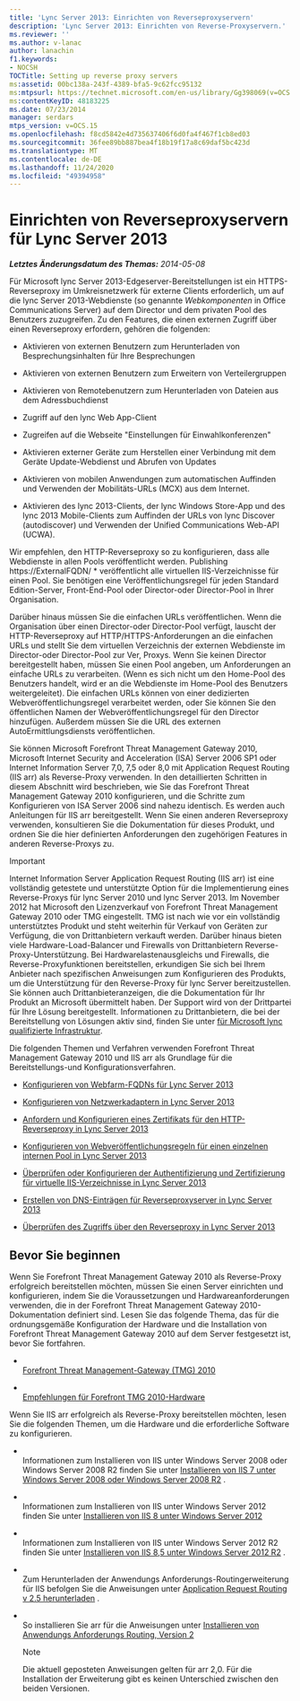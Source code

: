 ```yaml
---
title: 'Lync Server 2013: Einrichten von Reverseproxyservern'
description: 'Lync Server 2013: Einrichten von Reverse-Proxyservern.'
ms.reviewer: ''
ms.author: v-lanac
author: lanachin
f1.keywords:
- NOCSH
TOCTitle: Setting up reverse proxy servers
ms:assetid: 00bc138a-243f-4389-bfa5-9c62fcc95132
ms:mtpsurl: https://technet.microsoft.com/en-us/library/Gg398069(v=OCS.15)
ms:contentKeyID: 48183225
ms.date: 07/23/2014
manager: serdars
mtps_version: v=OCS.15
ms.openlocfilehash: f8cd5842e4d735637406f6d0fa4f467f1cb8ed03
ms.sourcegitcommit: 36fee89bb887bea4f18b19f17a8c69daf5bc423d
ms.translationtype: MT
ms.contentlocale: de-DE
ms.lasthandoff: 11/24/2020
ms.locfileid: "49394958"
---
```

# <a name="setting-up-reverse-proxy-servers-for-lync-server-2013"></a>Einrichten von Reverseproxyservern für Lync Server 2013

<div data-xmlns="http://www.w3.org/1999/xhtml">

<div class="topic" data-xmlns="http://www.w3.org/1999/xhtml" data-msxsl="urn:schemas-microsoft-com:xslt" data-cs="https://msdn.microsoft.com/">

<div data-asp="https://msdn2.microsoft.com/asp">



</div>

<div id="mainSection">

<div id="mainBody">

<span> </span>

_**Letztes Änderungsdatum des Themas:** 2014-05-08_

Für Microsoft lync Server 2013-Edgeserver-Bereitstellungen ist ein HTTPS-Reverseproxy im Umkreisnetzwerk für externe Clients erforderlich, um auf die lync Server 2013-Webdienste (so genannte *Webkomponenten* in Office Communications Server) auf dem Director und dem privaten Pool des Benutzers zuzugreifen. Zu den Features, die einen externen Zugriff über einen Reverseproxy erfordern, gehören die folgenden:

  - Aktivieren von externen Benutzern zum Herunterladen von Besprechungsinhalten für Ihre Besprechungen

  - Aktivieren von externen Benutzern zum Erweitern von Verteilergruppen

  - Aktivieren von Remotebenutzern zum Herunterladen von Dateien aus dem Adressbuchdienst

  - Zugriff auf den lync Web App-Client

  - Zugreifen auf die Webseite "Einstellungen für Einwahlkonferenzen"

  - Aktivieren externer Geräte zum Herstellen einer Verbindung mit dem Geräte Update-Webdienst und Abrufen von Updates

  - Aktivieren von mobilen Anwendungen zum automatischen Auffinden und Verwenden der Mobilitäts-URLs (MCX) aus dem Internet.

  - Aktivieren des lync 2013-Clients, der lync Windows Store-App und des lync 2013 Mobile-Clients zum Auffinden der URLs von lync Discover (autodiscover) und Verwenden der Unified Communications Web-API (UCWA).

Wir empfehlen, den HTTP-Reverseproxy so zu konfigurieren, dass alle Webdienste in allen Pools veröffentlicht werden. Publishing https://ExternalFQDN/ \* veröffentlicht alle virtuellen IIS-Verzeichnisse für einen Pool. Sie benötigen eine Veröffentlichungsregel für jeden Standard Edition-Server, Front-End-Pool oder Director-oder Director-Pool in Ihrer Organisation.

Darüber hinaus müssen Sie die einfachen URLs veröffentlichen. Wenn die Organisation über einen Director-oder Director-Pool verfügt, lauscht der HTTP-Reverseproxy auf HTTP/HTTPS-Anforderungen an die einfachen URLs und stellt Sie dem virtuellen Verzeichnis der externen Webdienste im Director-oder Director-Pool zur Ver, Proxys. Wenn Sie keinen Director bereitgestellt haben, müssen Sie einen Pool angeben, um Anforderungen an einfache URLs zu verarbeiten. (Wenn es sich nicht um den Home-Pool des Benutzers handelt, wird er an die Webdienste im Home-Pool des Benutzers weitergeleitet). Die einfachen URLs können von einer dedizierten Webveröffentlichungsregel verarbeitet werden, oder Sie können Sie den öffentlichen Namen der Webveröffentlichungsregel für den Director hinzufügen. Außerdem müssen Sie die URL des externen AutoErmittlungsdiensts veröffentlichen.

Sie können Microsoft Forefront Threat Management Gateway 2010, Microsoft Internet Security and Acceleration (ISA) Server 2006 SP1 oder Internet Information Server 7,0, 7,5 oder 8,0 mit Application Request Routing (IIS arr) als Reverse-Proxy verwenden. In den detaillierten Schritten in diesem Abschnitt wird beschrieben, wie Sie das Forefront Threat Management Gateway 2010 konfigurieren, und die Schritte zum Konfigurieren von ISA Server 2006 sind nahezu identisch. Es werden auch Anleitungen für IIS arr bereitgestellt. Wenn Sie einen anderen Reverseproxy verwenden, konsultieren Sie die Dokumentation für dieses Produkt, und ordnen Sie die hier definierten Anforderungen den zugehörigen Features in anderen Reverse-Proxys zu.

<div>


> [!IMPORTANT]  
> Internet Information Server Application Request Routing (IIS arr) ist eine vollständig getestete und unterstützte Option für die Implementierung eines Reverse-Proxys für lync Server 2010 und lync Server 2013. Im November 2012 hat Microsoft den Lizenzverkauf von Forefront Threat Management Gateway 2010 oder TMG eingestellt. TMG ist nach wie vor ein vollständig unterstütztes Produkt und steht weiterhin für Verkauf von Geräten zur Verfügung, die von Drittanbietern verkauft werden. Darüber hinaus bieten viele Hardware-Load-Balancer und Firewalls von Drittanbietern Reverse-Proxy-Unterstützung. Bei Hardwarelastenausgleichs und Firewalls, die Reverse-Proxyfunktionen bereitstellen, erkundigen Sie sich bei Ihrem Anbieter nach spezifischen Anweisungen zum Konfigurieren des Produkts, um die Unterstützung für den Reverse-Proxy für lync Server bereitzustellen. Sie können auch Drittanbieteranzeigen, die die Dokumentation für Ihr Produkt an Microsoft übermittelt haben. Der Support wird von der Drittpartei für Ihre Lösung bereitgestellt. Informationen zu Drittanbietern, die bei der Bereitstellung von Lösungen aktiv sind, finden Sie unter <A href="https://go.microsoft.com/fwlink/?linkid=268730">für Microsoft lync qualifizierte Infrastruktur</A>.



</div>

Die folgenden Themen und Verfahren verwenden Forefront Threat Management Gateway 2010 und IIS arr als Grundlage für die Bereitstellungs-und Konfigurationsverfahren.

  - [Konfigurieren von Webfarm-FQDNs für Lync Server 2013](lync-server-2013-configure-web-farm-fqdns.md)

  - [Konfigurieren von Netzwerkadaptern in Lync Server 2013](lync-server-2013-configure-network-adapters.md)

  - [Anfordern und Konfigurieren eines Zertifikats für den HTTP-Reverseproxy in Lync Server 2013](lync-server-2013-request-and-configure-a-certificate-for-your-reverse-http-proxy.md)

  - [Konfigurieren von Webveröffentlichungsregeln für einen einzelnen internen Pool in Lync Server 2013](lync-server-2013-configure-web-publishing-rules-for-a-single-internal-pool.md)

  - [Überprüfen oder Konfigurieren der Authentifizierung und Zertifizierung für virtuelle IIS-Verzeichnisse in Lync Server 2013](lync-server-2013-verify-or-configure-authentication-and-certification-on-iis-virtual-directories.md)

  - [Erstellen von DNS-Einträgen für Reverseproxyserver in Lync Server 2013](lync-server-2013-create-dns-records-for-reverse-proxy-servers.md)

  - [Überprüfen des Zugriffs über den Reverseproxy in Lync Server 2013](lync-server-2013-verify-access-through-your-reverse-proxy.md)

<div>

## <a name="before-you-begin"></a>Bevor Sie beginnen

Wenn Sie Forefront Threat Management Gateway 2010 als Reverse-Proxy erfolgreich bereitstellen möchten, müssen Sie einen Server einrichten und konfigurieren, indem Sie die Voraussetzungen und Hardwareanforderungen verwenden, die in der Forefront Threat Management Gateway 2010-Dokumentation definiert sind. Lesen Sie das folgende Thema, das für die ordnungsgemäße Konfiguration der Hardware und die Installation von Forefront Threat Management Gateway 2010 auf dem Server festgesetzt ist, bevor Sie fortfahren.

  - <span></span>  
    [Forefront Threat Management-Gateway (TMG) 2010](https://go.microsoft.com/fwlink/?linkid=291292)

  - <span></span>  
    [Empfehlungen für Forefront TMG 2010-Hardware](https://go.microsoft.com/fwlink/?linkid=291293)

Wenn Sie IIS arr erfolgreich als Reverse-Proxy bereitstellen möchten, lesen Sie die folgenden Themen, um die Hardware und die erforderliche Software zu konfigurieren.

  - <span></span>  
    Informationen zum Installieren von IIS unter Windows Server 2008 oder Windows Server 2008 R2 finden Sie unter [Installieren von IIS 7 unter Windows Server 2008 oder Windows Server 2008 R2](https://go.microsoft.com/fwlink/?linkid=291296) .

  - <span></span>  
    Informationen zum Installieren von IIS unter Windows Server 2012 finden Sie unter [Installieren von IIS 8 unter Windows Server 2012](https://go.microsoft.com/fwlink/?linkid=291297)

  - <span></span>  
    Informationen zum Installieren von IIS unter Windows Server 2012 R2 finden Sie unter [Installieren von IIS 8,5 unter Windows Server 2012 R2](https://go.microsoft.com/fwlink/?linkid=330687) .

  - <span></span>  
    Zum Herunterladen der Anwendungs Anforderungs-Routingerweiterung für IIS befolgen Sie die Anweisungen unter [Application Request Routing v 2.5 herunterladen](https://go.microsoft.com/fwlink/?linkid=291298) .

  - <span></span>  
    So installieren Sie arr für die Anweisungen unter [Installieren von Anwendungs Anforderungs Routing, Version 2](https://go.microsoft.com/fwlink/?linkid=291299)
    
    <div>
    

    > [!NOTE]  
    > Die aktuell geposteten Anweisungen gelten für arr 2,0. Für die Installation der Erweiterung gibt es keinen Unterschied zwischen den beiden Versionen.

    
    </div>

</div>

</div>

<span> </span>

</div>

</div>

</div>

